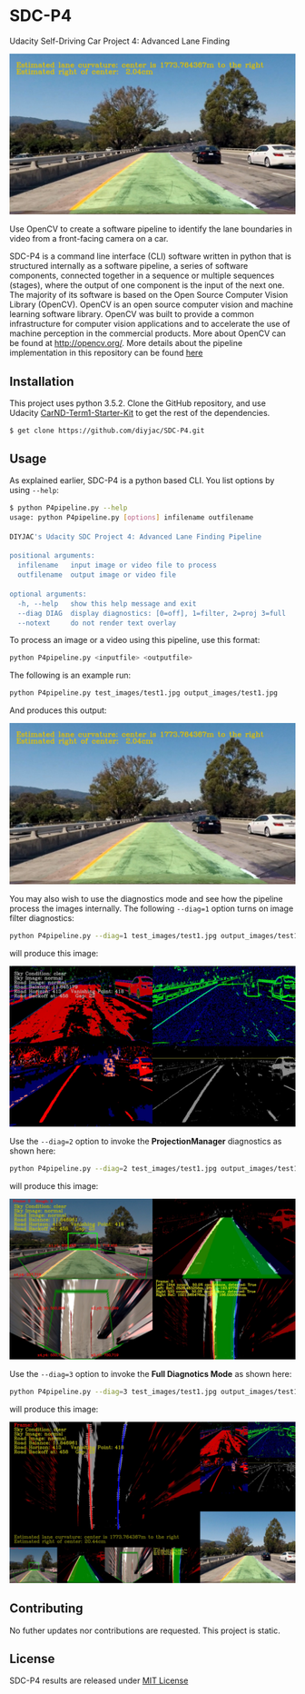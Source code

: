 SDC-P4
======
Udacity Self-Driving Car Project 4: Advanced Lane Finding

![Test1 Output](./output_images/test1.jpg)

Use OpenCV to create a software pipeline to identify the lane boundaries in video from a front-facing camera on a car.

SDC-P4 is a command line interface (CLI) software written in python that is structured internally as a software pipeline, a series of software components, connected together in a sequence or multiple sequences (stages), where the output of one component is the input of the next one.  The majority of its software is based on the Open Source Computer Vision Library (OpenCV).  OpenCV is an open source computer vision and machine learning software library. OpenCV was built to provide a common infrastructure for computer vision applications and to accelerate the use of machine perception in the commercial products.  More about OpenCV can be found at http://opencv.org/.  More details about the pipeline implementation in this repository can be found [here](./README-PROJECT-DETAILS.md)

## Installation

This project uses python 3.5.2.  Clone the GitHub repository, and use Udacity [CarND-Term1-Starter-Kit](https://github.com/udacity/CarND-Term1-Starter-Kit) to get the rest of the dependencies.

```
$ get clone https://github.com/diyjac/SDC-P4.git
```

## Usage

As explained earlier, SDC-P4 is a python based CLI.  You list options by using `--help`:

```sh
$ python P4pipeline.py --help
usage: python P4pipeline.py [options] infilename outfilename

DIYJAC's Udacity SDC Project 4: Advanced Lane Finding Pipeline

positional arguments:
  infilename   input image or video file to process
  outfilename  output image or video file

optional arguments:
  -h, --help   show this help message and exit
  --diag DIAG  display diagnostics: [0=off], 1=filter, 2=proj 3=full
  --notext     do not render text overlay
```

To process an image or a video using this pipeline, use this format:

```sh
python P4pipeline.py <inputfile> <outputfile>
```

The following is an example run:

```sh
python P4pipeline.py test_images/test1.jpg output_images/test1.jpg
```

And produces this output:

![Test1 Output](./output_images/test1.jpg)

You may also wish to use the diagnostics mode and see how the pipeline process the images internally.  The following `--diag=1` option turns on image filter diagnostics:

```sh
python P4pipeline.py --diag=1 test_images/test1.jpg output_images/test1diag1.jpg
```

will produce this image:

![Image Diagnostics Screen](./output_images/test1diag1.jpg)

Use the `--diag=2` option to invoke the **ProjectionManager** diagnostics as shown here:

```sh
python P4pipeline.py --diag=2 test_images/test1.jpg output_images/test1diag2.jpg
```

will produce this image:

![Projection Diagnostics Screen](./output_images/test1diag2.jpg)

Use the `--diag=3` option to invoke the **Full Diagnotics Mode** as shown here:

```sh
python P4pipeline.py --diag=3 test_images/test1.jpg output_images/test1diag3.jpg
```

will produce this image:

![Full Diagnostics Screen](./output_images/test1diag3.jpg)


## Contributing

No futher updates nor contributions are requested.  This project is static.

## License

SDC-P4 results are released under [MIT License](./LICENSE)

